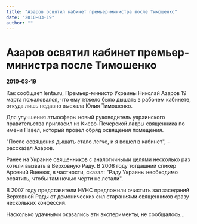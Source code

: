 ```yaml
---
title: "Азаров освятил кабинет премьер-министра после Тимошенко"
date: "2010-03-19"
author: ""
---
```


# Азаров освятил кабинет премьер-министра после Тимошенко

**2010-03-19** 

Как сообщает lenta.ru, Премьер-министр Украины Николай Азаров 19 марта пожаловался, что ему тяжело было дышать в рабочем кабинете, откуда лишь недавно выехала Юлия Тимошенко.

Для улучшения атмосферы новый руководитель украинского правительства пригласил из Киево-Печерской лавры священника по имени Павел, который провел обряд освящения помещения.

"После освящения дышать стало легче, и я вошел в кабинет", - рассказал Азаров.

Ранее на Украине священников с аналогичными целями несколько раз хотели вызвать в Верховную Раду. В 2008 году тогдашний спикер Арсений Яценюк, в частности, сказал: "Раду Украины необходимо освятить, чтобы там ночью черти не летали".

В 2007 году представители НУНС предложили очистить зал заседаний Верховной Рады от демонических сил стараниями священников сразу нескольких конфессий.

Насколько удачными оказались эти эксперименты, не сообщалось…